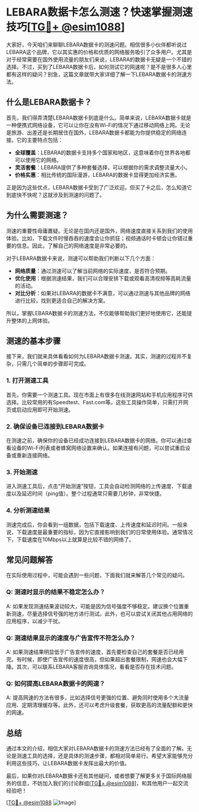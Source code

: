 # LEBARA数据卡怎么测速？快速掌握测速技巧[[TG💪+ @esim1088](https://t.me/s/esim1088)]

大家好，今天咱们来聊聊LEBARA数据卡的测速问题。相信很多小伙伴都听说过LEBARA这个品牌，它以其实惠的价格和优质的网络服务吸引了众多用户。尤其是对于经常需要在国外使用流量的朋友们来说，LEBARA的数据卡无疑是一个不错的选择。不过，买到了LEBARA数据卡后，如何测试它的网速呢？是不是很多人心里都有这样的疑问？别急，这篇文章就带大家详细了解一下LEBARA数据卡的测速方法。

## 什么是LEBARA数据卡？

首先，我们得弄清楚LEBARA数据卡到底是什么。简单来说，LEBARA数据卡就是一种便携式网络设备，它可以让你在没有Wi-Fi的情况下通过移动网络上网。无论是旅游、出差还是长期居住在国外，LEBARA数据卡都能为你提供稳定的网络连接。它的主要特点包括：

- **全球覆盖**：LEBARA的数据卡支持多个国家和地区，这意味着你在世界各地都可以使用它的网络。
- **灵活套餐**：LEBARA提供了多种套餐选择，可以根据你的需求调整流量大小。
- **价格实惠**：相比传统的国际漫游，LEBARA的数据卡显得更加经济实惠。

正是因为这些优点，LEBARA数据卡受到了广泛欢迎。但买了卡之后，怎么知道它到底快不快呢？这就涉及到测速的问题了。

## 为什么需要测速？

测速的重要性毋庸置疑。无论是在国内还是国外，网络速度直接关系到我们的使用体验。比如，下载文件时慢吞吞的速度会让你抓狂；视频通话时卡顿会让你错过重要的信息。因此，了解自己的网络速度是非常必要的。

对于LEBARA数据卡来说，测速可以帮助我们判断以下几个方面：

- **网络质量**：通过测速可以了解当前网络的实际速度，是否符合预期。
- **优化使用**：根据测速结果，我们可以合理安排下载或观看高清视频等高耗流量的活动。
- **对比分析**：如果对LEBARA的数据卡不满意，可以通过测速与其他品牌的网络进行比较，找到更适合自己的解决方案。

所以，掌握LEBARA数据卡的测速方法，不仅能够帮助我们更好地使用它，还能提升整体的上网体验。

## 测速的基本步骤

接下来，我们就来具体看看如何为LEBARA数据卡测速。其实，测速的过程并不复杂，只需几个简单的步骤即可完成。

### 1. 打开测速工具

首先，你需要一个测速工具。现在市面上有很多在线测速网站和手机应用程序可供选择。比较常用的有Speedtest、Fast.com等。这些工具操作简单，只需打开网页或启动应用即可开始测速。

### 2. 确保设备已连接到LEBARA数据卡

在测速之前，确保你的设备已经成功连接到LEBARA数据卡的网络。你可以通过查看设备的Wi-Fi列表或者蜂窝网络设置来确认。如果连接有问题，可以尝试重启设备或重新连接网络。

### 3. 开始测速

进入测速工具后，点击“开始测速”按钮，工具会自动检测网络的上传速度、下载速度以及延迟时间（ping值）。整个过程通常只需要几秒钟，非常快捷。

### 4. 分析测速结果

测速完成后，你会看到一组数据，包括下载速度、上传速度和延迟时间。一般来说，下载速度是最重要的指标，因为它直接影响到我们的日常使用体验。通常情况下，下载速度在10Mbps以上就算是比较不错的网络了。

## 常见问题解答

在实际使用过程中，可能会遇到一些问题，下面我们就来解答几个常见的疑问。

### Q: 测速时显示的结果不稳定怎么办？

A: 如果发现测速结果波动较大，可能是因为信号强度不够稳定。建议换个位置重新测速，尽量选择信号强的地方进行测试。此外，也可以尝试关闭其他占用网络的应用程序，以减少干扰。

### Q: 测速结果显示的速度与广告宣传不符怎么办？

A: 如果测速结果明显低于广告宣传的速度，首先要检查自己的套餐是否已经用完。有时候，即使广告宣传的速度很高，但如果超出套餐限制，网速也会大幅下降。其次，可以联系LEBARA客服咨询具体情况，看看是否存在技术问题。

### Q: 如何提高LEBARA数据卡的网速？

A: 提高网速的方法有很多，比如选择信号更强的位置、避免同时使用多个大流量应用、定期清理缓存等。此外，还可以考虑升级套餐，获取更高的流量配额和更快的网速。

## 总结

通过本文的介绍，相信大家对LEBARA数据卡的测速方法已经有了全面的了解。无论是测速工具的选择，还是具体的测速步骤，都相对简单易行。希望大家能够充分利用这些技巧，让LEBARA数据卡发挥出最大的价值。

最后，如果你对LEBARA数据卡还有其他疑问，或者想要了解更多关于国际网络服务的信息，不妨加入我们的讨论群组[[TG💪+ @esim1088](https://t.me/s/esim1088)]，和其他用户一起交流经验吧！

[[TG💪+ @esim1088](https://t.me/s/esim1088) ![Image](https://i.postimg.cc/4NQfJmqS/Snipaste-2025-05-13-00-14-12.png)]